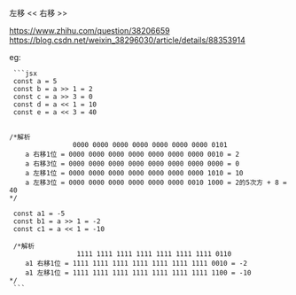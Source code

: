 左移 << 右移 >>

https://www.zhihu.com/question/38206659
https://blog.csdn.net/weixin_38296030/article/details/88353914

eg:

     ```jsx
     const a = 5
     const b = a >> 1 = 2
     const c = a >> 3 = 0
     const d = a << 1 = 10
     const e = a << 3 = 40


    /*解析
                    0000 0000 0000 0000 0000 0000 0000 0101
        a 右移1位 = 0000 0000 0000 0000 0000 0000 0000 0010 = 2
        a 右移3位 = 0000 0000 0000 0000 0000 0000 0000 0000 = 0
        a 左移1位 = 0000 0000 0000 0000 0000 0000 0000 1010 = 10
        a 左移3位 = 0000 0000 0000 0000 0000 0000 0010 1000 = 2的5次方 + 8 = 40
    */

     const a1 = -5
     const b1 = a >> 1 = -2
     const c1 = a << 1 = -10

     /*解析
                     1111 1111 1111 1111 1111 1111 1111 0110
        a1 右移1位 = 1111 1111 1111 1111 1111 1111 1111 0010 = -2
        a1 左移1位 = 1111 1111 1111 1111 1111 1111 1111 1100 = -10
    */
     ```
